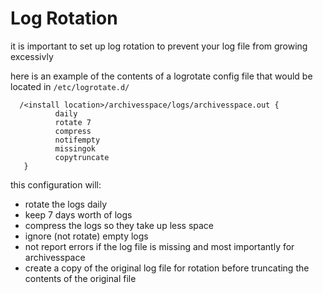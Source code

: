 # Log Rotation

it is important to set up log rotation to prevent your log file from growing excessivly 

here is an example of the contents of a logrotate config file that would be located in 
`/etc/logrotate.d/`

````
  /<install location>/archivesspace/logs/archivesspace.out {
          daily
          rotate 7
          compress
          notifempty
          missingok
          copytruncate
   }
   ````
   this configuration will:
   * rotate the logs daily
   * keep 7 days worth of logs
   * compress the logs so they take up less space
   * ignore (not rotate) empty logs
   * not report errors if the log file is missing
   and most importantly for archivesspace
   * create a copy of the original log file for rotation before truncating the contents of the original file
   
